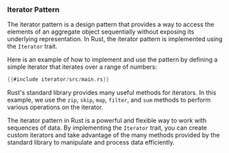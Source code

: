 ### Iterator Pattern

The iterator pattern is a design pattern that provides a way to access the elements of an aggregate object sequentially without exposing its underlying representation. In Rust, the iterator pattern is implemented using the `Iterator` trait.

Here is an example of how to implement and use the pattern by defining a simple iterator that iterates over a range of numbers:

```rust
{{#include iterator/src/main.rs}}
```

Rust's standard library provides many useful methods for iterators. In this example, we use the `zip`, `skip`, `map`, `filter`, and `sum` methods to perform various operations on the iterator.

The iterator pattern in Rust is a powerful and flexible way to work with sequences of data. By implementing the `Iterator` trait, you can create custom iterators and take advantage of the many methods provided by the standard library to manipulate and process data efficiently.